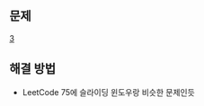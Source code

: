 ## 문제

[3](https://leetcode.com/problems/longest-substring-without-repeating-characters/)

## 해결 방법

- LeetCode 75에 슬라이딩 윈도우랑 비슷한 문제인듯
